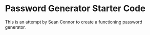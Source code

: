 # Password Generator Starter Code
This is an attempt by Sean Connor to create a functioning password generator. 